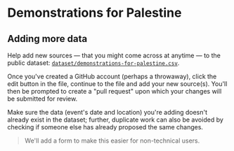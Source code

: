 # Demonstrations for Palestine

## Adding more data
Help add new sources — that you might come across at anytime — to the public dataset: [`dataset/demonstrations-for-palestine.csv`](dataset/demonstrations-for-palestine.csv).

Once you've created a GitHub account (perhaps a throwaway), click the edit button in the file, continue to the file and add your new source(s). You'll then be prompted to create a "pull request" upon which your changes will be submitted for review.

Make sure the data (event's date and location) you're adding doesn't already exist in the dataset; further, duplicate work can also be avoided by checking if someone else has already proposed the same changes.

> We'll add a form to make this easier for non-technical users.
